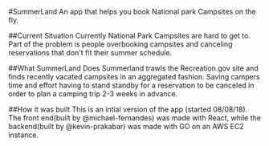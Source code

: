 #SummerLand
An app that helps you book National park Campsites on the fly. 

##Current Situation
Currently National Park Campsites are hard to get to. Part of the problem is people overbooking campsites and canceling reservations that don't fit their summer schedule.

##What SummerLand Does
Summerland trawls the Recreation.gov site and finds recently vacated campsites in an aggregated fashion. Saving campers time and effort having to stand standby for a reservation to be canceled in order to plan a camping trip 2-3 weeks in advance.

##How it was built
This is an intial version of the app (started 08/08/18). The front end(built by @michael-fernandes) was made with React, while the backend(built by @kevin-prakabar) was made with GO on an AWS EC2 instance.
